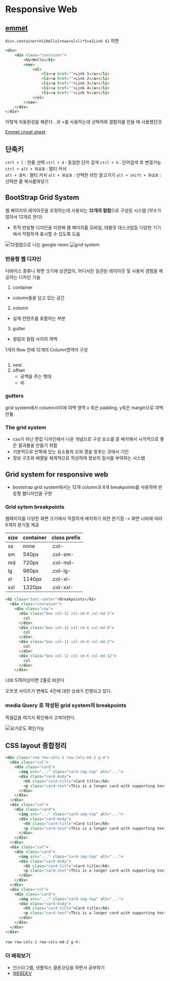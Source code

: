 # Responsive Web

## [emmet](https://docs.emmet.io/)
`div>.container>h1{Hello}+nav>ul>li*5>a{Link $}`
하면 

```html
<div>
    <div class="container">
        <h1>Hello</h1>
        <nav>
            <ul>
                <li><a href="">Link 1</a></li>
                <li><a href="">Link 2</a></li>
                <li><a href="">Link 3</a></li>
                <li><a href="">Link 4</a></li>
                <li><a href="">Link 5</a></li>
            </ul>
        </nav>
    </div>
</div>
```

이렇게 자동완성을 해준다 
. 과 >를 사용하는데 선택자와 결합자를 만들 때 사용했던것 


[Emmet cheat sheet](https://docs.emmet.io/cheat-sheet/)


## 단축키 

`ctrl + l` : 한줄 선택 
`ctrl + d` : 동일한 단어 검색 
`ctrl + h` : 단어검색 후 변경가능
`ctrl + alt + 화살표` : 멀티 커서  
`alt + 클릭` : 멀티 커서 
`alt + 화살표` : 선택한 라인 끌고가기
`alt + shift + 화살표` : 선택한 줄 복사붙여넣기






## BootStrap Grid System 
웹 페이지의 레이아웃을 조정하는데 사용되는 **12개의 컬럼**으로 구성된 시스템 (약수가 많아서 12개로 한다)
- 목적
    반응형 디자인을 지원해 웹 페이지를 모바일, 태블릿 데스크탑등 다양한 기기에서 적절하게 표시할 수 있도록 도움

![12컬럼으로 나눈 google news](1.png)
![grid system](2.png)

### 반응형 웹 디자인
디바이스 종류나 화면 크기에 상관없이, 어디서든 일관된 레이아웃 및 사용자 경험을 제공하는 디자인 기술


1. container
- column들을 담고 있는 공간
2. column 
- 실제 컨텐츠를 포함하는 부분
3. gutter
- 컬럼과 컬럼 사이의 여백

1개의 Row 안에 12개의 Column영역이 구성 



##
1. nest
2. offset
    - 공백을 주는 형태 
    - 비



### gutters
grid system에서 column사이에 여백 영역 x 축은 padding, y축은 margin으로 여백 만듦

### The grid system 
- css가 아닌 편집 디자인에서 나온 개념으로 구성 요소를 잘 배치해서 시각적으로 좋은 결과물을 만들기 위함
- 기본적으로 안쪽에 있는 요소들의 오와 열을 맞추는 것에서 기인
- 정보 구조와 배열을 체계적으로 작성하여 정보의 질서를 부여하는 시스템

## Grid system for responsive web
- bootstrap grid system에서는 12개 column과 6개 breakpoints를 사용하여 반응형 웹디자인을 구현 

### Grid sytem breakpoints
웹페이지를 다양한 화면 크기에서 적절하게 배치하기 위한 분기점 
-> 화면 너비에 따라 6개의 분기점 제공

|size|container|class prefix|
|------|---|---|
|xs|none|.col-|
|sm|540px|.col-sm-|
|md|720px|.col-md-|
|lg|960px|.col-lg-
|xl|1140px|.col-xl-
|xxl|1320px|.col-xxl-


```html
<h2 class="text-center">Breakpoints</h2>
  <div class="container">
    <div class="row">
      <div class="box col-12 col-sm-6 col-md-2">
        col
      </div>
      <div class="box col-12 col-sm-6 col-md-8">
        col
      </div>
      <div class="box col-12 col-sm-6 col-md-2">
        col
      </div>
      <div class="box col-12 col-sm-6 col-md-12">
        col
      </div>
    </div>
```
너비 576이상이면 2줄로 바꾼다 

오프셋 사이즈가 변해도 4칸에 대한 상쇄가 진행되고 있다. 

### media Query 로 작성된 grid system의 breakpoints
픽셀값을 여기서 확인해서 고쳐야한다. 

![요거로도 확인가능](3.png)


## CSS layout 종합정리

```html
<div class="row row-cols-1 row-cols-md-2 g-4">
  <div class="col">
    <div class="card">
      <img src="..." class="card-img-top" alt="...">
      <div class="card-body">
        <h5 class="card-title">Card title</h5>
        <p class="card-text">This is a longer card with supporting text below as a natural lead-in to additional content. This content is a little bit longer.</p>
      </div>
    </div>
  </div>
  <div class="col">
    <div class="card">
      <img src="..." class="card-img-top" alt="...">
      <div class="card-body">
        <h5 class="card-title">Card title</h5>
        <p class="card-text">This is a longer card with supporting text below as a natural lead-in to additional content. This content is a little bit longer.</p>
      </div>
    </div>
  </div>
  <div class="col">
    <div class="card">
      <img src="..." class="card-img-top" alt="...">
      <div class="card-body">
        <h5 class="card-title">Card title</h5>
        <p class="card-text">This is a longer card with supporting text below as a natural lead-in to additional content.</p>
      </div>
    </div>
  </div>
  <div class="col">
    <div class="card">
      <img src="..." class="card-img-top" alt="...">
      <div class="card-body">
        <h5 class="card-title">Card title</h5>
        <p class="card-text">This is a longer card with supporting text below as a natural lead-in to additional content. This content is a little bit longer.</p>
      </div>
    </div>
  </div>
</div>
```

`row row-cols-1 row-cols-md-2 g-4` : 

### 더 배워보기
- 인스타그램, 넷플릭스 클론코딩을 하면서 공부하기 
- [WEBDEV](https://web.dev/)